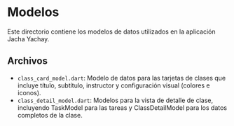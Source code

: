 # Modelos

Este directorio contiene los modelos de datos utilizados en la aplicación Jacha Yachay.

## Archivos

- `class_card_model.dart`: Modelo de datos para las tarjetas de clases que incluye título, subtítulo, instructor y configuración visual (colores e iconos).
- `class_detail_model.dart`: Modelos para la vista de detalle de clase, incluyendo TaskModel para las tareas y ClassDetailModel para los datos completos de la clase.